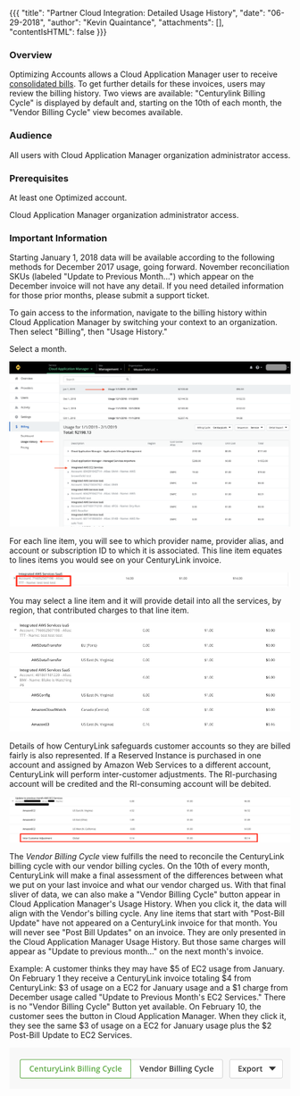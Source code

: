 {{{
  "title": "Partner Cloud Integration: Detailed Usage History",
  "date": "06-29-2018",
  "author": "Kevin Quaintance",
  "attachments": [],
  "contentIsHTML": false
}}}

### Overview

Optimizing Accounts allows a Cloud Application Manager user to receive [consolidated bills](partner-cloud-integration-consolidated-billing.md). To get further details for these invoices, users may review the billing history.  Two views are available:  "Centurylink Billing Cycle" is displayed by default and, starting on the 10th of each month, the "Vendor Billing Cycle" view becomes available.

### Audience

All users with Cloud Application Manager organization administrator access.

### Prerequisites

At least one Optimized account.

Cloud Application Manager organization administrator access.


### Important Information

Starting January 1, 2018 data will be available according to the following methods for December 2017 usage, going forward. November reconciliation SKUs (labeled "Update to Previous Month...") which appear on the December invoice will not have any detail. If you need detailed information for those prior months, please submit a support ticket.

To gain access to the information, navigate to the billing history within Cloud Application Manager by switching your context to an organization. Then select "Billing", then "Usage History."

Select a month.

![Select a Month](../../images/cloud-application-manager/CAM_COA_DetailedBilling_1.png)

For each line item, you will see to which provider name, provider alias, and account or subscription ID to which it is associated. This line item equates to lines items you would see on your CenturyLink invoice.

![Select a Line Item](../../images/cloud-application-manager/CAM_COA_DetailedBilling_2b.png)

You may select a line item and it will provide detail into all the services, by region, that contributed charges to that line item.


![Select an Account](../../images/cloud-application-manager/CAM_COA_DetailedBilling_3b.png)

 Details of how CenturyLink safeguards customer accounts so they are billed fairly is also represented. If a Reserved Instance is purchased in one account and assigned by Amazon Web Services to a different account, CenturyLink will perform inter-customer adjustments. The RI-purchasing account will be credited and the RI-consuming account will be debited.

 ![Inter-Customer Adjustments](../../images/cloud-application-manager/CAM_COA_InterCustomerAdjustment.png)

 The *Vendor Billing Cycle* view fulfills the need to reconcile the CenturyLink billing cycle with our vendor billing cycles.  On the 10th of every month, CenturyLink will make a final assessment of the differences between what we put on your last invoice and what our vendor charged us. With that final sliver of data, we can also make a "Vendor Billing Cycle" button appear in Cloud Application Manager's Usage History. When you click it, the data will align with the Vendor's billing cycle. Any line items that start with "Post-Bill Update" have not appeared on a CenturyLink invoice for that month. You will never see "Post Bill Updates" on an invoice. They are only presented in the Cloud Application Manager Usage History. But those same charges will appear as "Update to previous month…" on the next month's invoice.

Example: A customer thinks they may have $5 of EC2 usage from January. On February 1 they receive a CenturyLink invoice totaling $4 from CenturyLink: $3 of usage on a EC2 for January usage and a $1 charge from December usage called "Update to Previous Month's EC2 Services." There is no "Vendor Billing Cycle" Button yet available. On February 10, the customer sees the button in Cloud Application Manager. When they click it, they see the same $3 of usage on a EC2 for January usage plus the $2 Post-Bill Update to EC2 Services.

![Vendor Billing Enhancement](../../images/cloud-application-manager/usage-history-enhancement.png)

